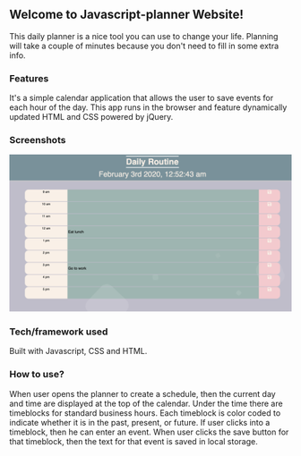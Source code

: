## Welcome to Javascript-planner Website!
This daily planner is a nice tool you can use to change your life. Planning will take a couple of minutes because you don't need to fill in some extra info.

### Features
It's a simple calendar application that allows the user to save events for each hour of the day. This app runs in the browser and feature dynamically updated HTML and CSS powered by jQuery.

### Screenshots

<img src="./Screen Shot 2020-02-03 at 12.52.44 AM.png">

### Tech/framework used
Built with Javascript, CSS and HTML.

### How to use?
When user opens the planner to create a schedule, then the current day and time are displayed at the top of the calendar. Under the time there are timeblocks for standard business hours. Each timeblock is color coded to indicate whether it is in the past, present, or future. If user clicks into a timeblock, then he can enter an event. When user clicks the save button for that timeblock, then the text for that event is saved in local storage.

